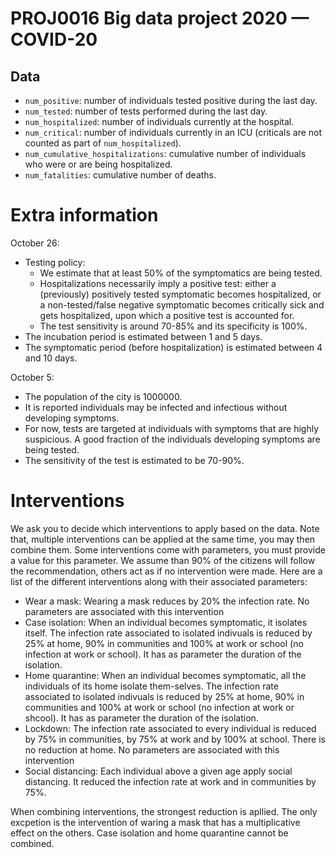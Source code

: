 # PROJ0016 Big data project 2020 — COVID-20

## Data 

- `num_positive`: number of individuals tested positive during the last day. 
- `num_tested`: number of tests performed during the last day. 
- `num_hospitalized`: number of individuals currently at the hospital.
- `num_critical`: number of individuals currently in an ICU (criticals are not counted as part of `num_hospitalized`).
- `num_cumulative_hospitalizations`: cumulative number of individuals who were or are being hospitalized.
- `num_fatalities`: cumulative number of deaths.

# Extra information

October 26:
- Testing policy:
  - We estimate that at least 50% of the symptomatics are being tested. 
  - Hospitalizations necessarily imply a positive test: either a (previously) positively tested symptomatic becomes hospitalized, or a non-tested/false negative symptomatic becomes critically sick and gets hospitalized, upon which a positive test is accounted for.
  - The test sensitivity is around 70-85% and its specificity is 100%.
- The incubation period is estimated between 1 and 5 days.
- The symptomatic period (before hospitalization) is estimated between 4 and 10 days.

October 5:
- The population of the city is 1000000.
- It is reported individuals may be infected and infectious without developing symptoms.
- For now, tests are targeted at individuals with symptoms that are highly suspicious. A good fraction of the individuals developing symptoms are being tested.
- The sensitivity of the test is estimated to be 70-90%.

# Interventions
We ask you to decide which interventions to apply based on the data. Note that, multiple interventions can be applied at the same time, you may then combine them. Some interventions come with parameters, you must provide a value for this parameter. We assume than 90% of the citizens will follow the recommendation, others act as if no intervention were made. Here are a list of the different interventions along with their associated parameters:

- Wear a mask: Wearing a mask reduces by 20% the infection rate. No parameters are associated with this intervention
- Case isolation: When an individual becomes symptomatic, it isolates itself. The infection rate associated to isolated indivuals is reduced by 25% at home, 90% in communities and 100% at work or school (no infection at work or school). It has as parameter the duration of the isolation.
- Home quarantine: When an individual becomes symptomatic, all the individuals of its home isolate them-selves. The infection rate associated to isolated indivuals is reduced by 25% at home, 90% in communities and 100% at work or school (no infection at work or shcool). It has as parameter the duration of the isolation.
- Lockdown: The infection rate associated to every individual is reduced by 75% in communities, by 75% at work and by 100% at school. There is no reduction at home. No parameters are associated with this intervention
- Social distancing: Each individual above a given age apply social distancing. It reduced the infection rate at work and in communities by 75%. 

When combining interventions, the strongest reduction is apllied. The only excpetion is the intervention of waring a mask that has a multiplicative effect on the others. Case isolation and home quarantine cannot be combined. 
